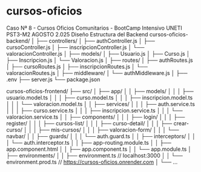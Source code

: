 # cursos-oficios
Caso Nª 8 - Cursos Oficios Comunitarios - BootCamp Intensivo UNETI PST3-M2 AGOSTO 2.025
Diseño Estructura del Backend
cursos-oficios-backend/
│
├── controllers/
│   ├── authController.js
│   ├── cursoController.js
│   ├── inscripcionController.js
│   └── valoracionController.js
│
├── models/
│   ├── Usuario.js
│   ├── Curso.js
│   ├── Inscripcion.js
│   └── Valoracion.js
│
├── routes/
│   ├── authRoutes.js
│   ├── cursoRoutes.js
│   ├── inscripcionRoutes.js
│   └── valoracionRoutes.js
│
├── middleware/
│   └── authMiddleware.js
│
├── .env
├── server.js
└── package.json

cursos-oficios-frontend/
├── src/
│   ├── app/
│   │   ├── models/
│   │   │   ├── usuario.model.ts
│   │   │   ├── curso.model.ts
│   │   │   ├── inscripcion.model.ts
│   │   │   └── valoracion.model.ts
│   │   ├── services/
│   │   │   ├── auth.service.ts
│   │   │   ├── curso.service.ts
│   │   │   ├── inscripcion.service.ts
│   │   │   └── valoracion.service.ts
│   │   ├── components/
│   │   │   ├── login/
│   │   │   ├── register/
│   │   │   ├── cursos-list/
│   │   │   ├── curso-detail/
│   │   │   ├── crear-curso/
│   │   │   ├── mis-cursos/
│   │   │   ├── valoracion-form/
│   │   │   └── navbar/
│   │   ├── guards/
│   │   │   └── auth.guard.ts
│   │   ├── interceptors/
│   │   │   └── auth.interceptor.ts
│   │   ├── app-routing.module.ts
│   │   ├── app.component.html
│   │   ├── app.component.ts
│   │   └── app.module.ts
│   ├── environments/
│   │   ├── environment.ts         // localhost:3000
│   │   └── environment.prod.ts    // https://cursos-oficios.onrender.com
│   └── ...
